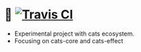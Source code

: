 # 🐶 [![Travis CI](https://travis-ci.org/monandplus/dogs.svg?branch=master)](https://travis-ci.org/monadplus/dogs)

- Experimental project with cats ecosystem. 
- Focusing on cats-core and cats-effect
